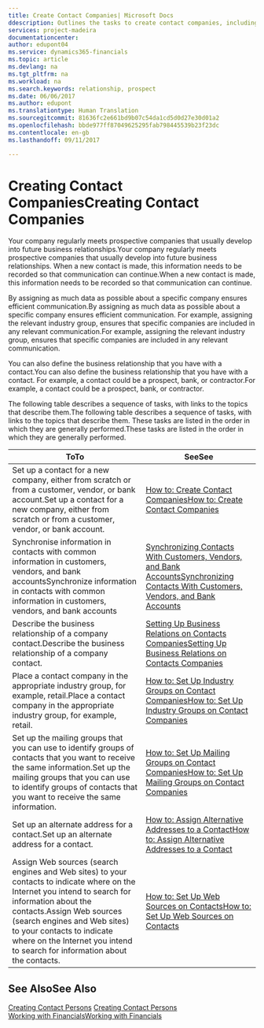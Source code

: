 ```yaml
---
title: Create Contact Companies| Microsoft Docs
ddescription: Outlines the tasks to create contact companies, including assigning relevant data about prospects and defining the business relationships you have with companies.
services: project-madeira
documentationcenter: 
author: edupont04
ms.service: dynamics365-financials
ms.topic: article
ms.devlang: na
ms.tgt_pltfrm: na
ms.workload: na
ms.search.keywords: relationship, prospect
ms.date: 06/06/2017
ms.author: edupont
ms.translationtype: Human Translation
ms.sourcegitcommit: 81636fc2e661bd9b07c54da1cd5d0d27e30d01a2
ms.openlocfilehash: bbde977ff87049625295fab798445539b23f23dc
ms.contentlocale: en-gb
ms.lasthandoff: 09/11/2017

---
```

# <a name="creating-contact-companies"></a><span data-ttu-id="383ef-102">Creating Contact Companies</span><span class="sxs-lookup"><span data-stu-id="383ef-102">Creating Contact Companies</span></span>
<span data-ttu-id="383ef-103">Your company regularly meets prospective companies that usually develop into future business relationships.</span><span class="sxs-lookup"><span data-stu-id="383ef-103">Your company regularly meets prospective companies that usually develop into future business relationships.</span></span> <span data-ttu-id="383ef-104">When a new contact is made, this information needs to be recorded so that communication can continue.</span><span class="sxs-lookup"><span data-stu-id="383ef-104">When a new contact is made, this information needs to be recorded so that communication can continue.</span></span>

<span data-ttu-id="383ef-105">By assigning as much data as possible about a specific company ensures efficient communication.</span><span class="sxs-lookup"><span data-stu-id="383ef-105">By assigning as much data as possible about a specific company ensures efficient communication.</span></span> <span data-ttu-id="383ef-106">For example, assigning the relevant industry group, ensures that specific companies are included in any relevant communication.</span><span class="sxs-lookup"><span data-stu-id="383ef-106">For example, assigning the relevant industry group, ensures that specific companies are included in any relevant communication.</span></span>

<span data-ttu-id="383ef-107">You can also define the business relationship that you have with a contact.</span><span class="sxs-lookup"><span data-stu-id="383ef-107">You can also define the business relationship that you have with a contact.</span></span> <span data-ttu-id="383ef-108">For example, a contact could be a prospect, bank, or contractor.</span><span class="sxs-lookup"><span data-stu-id="383ef-108">For example, a contact could be a prospect, bank, or contractor.</span></span>

<span data-ttu-id="383ef-109">The following table describes a sequence of tasks, with links to the topics that describe them.</span><span class="sxs-lookup"><span data-stu-id="383ef-109">The following table describes a sequence of tasks, with links to the topics that describe them.</span></span> <span data-ttu-id="383ef-110">These tasks are listed in the order in which they are generally performed.</span><span class="sxs-lookup"><span data-stu-id="383ef-110">These tasks are listed in the order in which they are generally performed.</span></span>

| <span data-ttu-id="383ef-111">To</span><span class="sxs-lookup"><span data-stu-id="383ef-111">To</span></span> | <span data-ttu-id="383ef-112">See</span><span class="sxs-lookup"><span data-stu-id="383ef-112">See</span></span> |
| --- | --- |
| <span data-ttu-id="383ef-113">Set up a contact for a new company, either from scratch or from a customer, vendor, or bank account.</span><span class="sxs-lookup"><span data-stu-id="383ef-113">Set up a contact for a new company, either from scratch or from a customer, vendor, or bank account.</span></span> |[<span data-ttu-id="383ef-114">How to: Create Contact Companies</span><span class="sxs-lookup"><span data-stu-id="383ef-114">How to: Create Contact Companies</span></span>](marketing-how-create-contact-companies.md) |
| <span data-ttu-id="383ef-115">Synchronise information in contacts with common information in customers, vendors, and bank accounts</span><span class="sxs-lookup"><span data-stu-id="383ef-115">Synchronize information in contacts with common information in customers, vendors, and bank accounts</span></span> |[<span data-ttu-id="383ef-116">Synchronizing Contacts With Customers, Vendors, and Bank Accounts</span><span class="sxs-lookup"><span data-stu-id="383ef-116">Synchronizing Contacts With Customers, Vendors, and Bank Accounts</span></span>](marketing-synchronize-contacts-customers-vendors-bank-accounts.md) |
| <span data-ttu-id="383ef-117">Describe the business relationship of a company contact.</span><span class="sxs-lookup"><span data-stu-id="383ef-117">Describe the business relationship of a company contact.</span></span> |[<span data-ttu-id="383ef-118">Setting Up Business Relations on Contacts Companies</span><span class="sxs-lookup"><span data-stu-id="383ef-118">Setting Up Business Relations on Contacts Companies</span></span>](marketing-business-relations.md) |
| <span data-ttu-id="383ef-119">Place a contact company in the appropriate industry group, for example, retail.</span><span class="sxs-lookup"><span data-stu-id="383ef-119">Place a contact company in the appropriate industry group, for example, retail.</span></span> |[<span data-ttu-id="383ef-120">How to: Set Up Industry Groups on Contact Companies</span><span class="sxs-lookup"><span data-stu-id="383ef-120">How to: Set Up Industry Groups on Contact Companies</span></span>](marketing-industry-groups.md) |
| <span data-ttu-id="383ef-121">Set up the mailing groups that you can use to identify groups of contacts that you want to receive the same information.</span><span class="sxs-lookup"><span data-stu-id="383ef-121">Set up the mailing groups that you can use to identify groups of contacts that you want to receive the same information.</span></span> |[<span data-ttu-id="383ef-122">How to: Set Up Mailing Groups on Contact Companies</span><span class="sxs-lookup"><span data-stu-id="383ef-122">How to: Set Up Mailing Groups on Contact Companies</span></span>](marketing-mailing-groups.md) |
| <span data-ttu-id="383ef-123">Set up an alternate address for a contact.</span><span class="sxs-lookup"><span data-stu-id="383ef-123">Set up an alternate address for a contact.</span></span> |[<span data-ttu-id="383ef-124">How to: Assign Alternative Addresses to a Contact</span><span class="sxs-lookup"><span data-stu-id="383ef-124">How to: Assign Alternative Addresses to a Contact</span></span>](marketing-how-assign-alternate-address.md) |
| <span data-ttu-id="383ef-125">Assign Web sources (search engines and Web sites) to your contacts to indicate where on the Internet you intend to search for information about the contacts.</span><span class="sxs-lookup"><span data-stu-id="383ef-125">Assign Web sources (search engines and Web sites) to your contacts to indicate where on the Internet you intend to search for information about the contacts.</span></span> |[<span data-ttu-id="383ef-126">How to: Set Up Web Sources on Contacts</span><span class="sxs-lookup"><span data-stu-id="383ef-126">How to: Set Up Web Sources on Contacts</span></span>](marketing-web-sources.md) |

## <a name="see-also"></a><span data-ttu-id="383ef-127">See Also</span><span class="sxs-lookup"><span data-stu-id="383ef-127">See Also</span></span>
<span data-ttu-id="383ef-128">[Creating Contact Persons](marketing-create-contact-persons.md) </span><span class="sxs-lookup"><span data-stu-id="383ef-128">[Creating Contact Persons](marketing-create-contact-persons.md) </span></span>  
[<span data-ttu-id="383ef-129">Working with Financials</span><span class="sxs-lookup"><span data-stu-id="383ef-129">Working with Financials</span></span>](ui-work-product.md)

